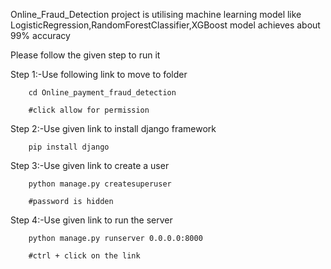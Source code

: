 Online_Fraud_Detection project is utilising machine learning model like LogisticRegression,RandomForestClassifier,XGBoost 
model achieves about 99% accuracy

Please follow the given step to run it

Step 1:-Use following link to move to folder
        
        cd Online_payment_fraud_detection

        #click allow for permission

Step 2:-Use given link to install django framework

        pip install django

Step 3:-Use given link to create a user

        python manage.py createsuperuser

        #password is hidden

Step 4:-Use given link to run the server
        
        python manage.py runserver 0.0.0.0:8000

        #ctrl + click on the link
